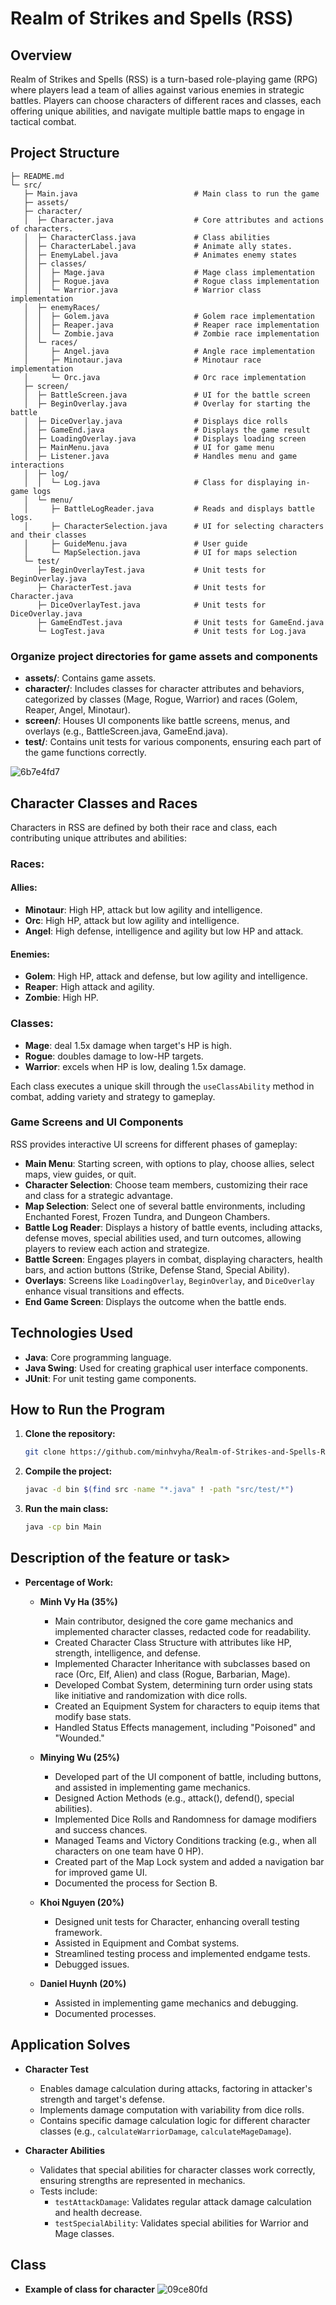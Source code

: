 # Realm of Strikes and Spells (RSS)

## Overview

Realm of Strikes and Spells (RSS) is a turn-based role-playing game (RPG) where players lead a team of allies against various enemies in strategic battles. Players can choose characters of different races and classes, each offering unique abilities, and navigate multiple battle maps to engage in tactical combat.

## Project Structure

```
├─ README.md
└─ src/
   ├─ Main.java                          # Main class to run the game
   ├─ assets/
   ├─ character/
   │  ├─ Character.java                  # Core attributes and actions of characters.
   │  ├─ CharacterClass.java             # Class abilities
   │  ├─ CharacterLabel.java             # Animate ally states.
   │  ├─ EnemyLabel.java                 # Animates enemy states
   │  ├─ classes/
   │  │  ├─ Mage.java                    # Mage class implementation
   │  │  ├─ Rogue.java                   # Rogue class implementation
   │  │  └─ Warrior.java                 # Warrior class implementation
   │  ├─ enemyRaces/
   │  │  ├─ Golem.java                   # Golem race implementation
   │  │  ├─ Reaper.java                  # Reaper race implementation
   │  │  └─ Zombie.java                  # Zombie race implementation
   │  └─ races/
   │     ├─ Angel.java                   # Angle race implementation
   │     ├─ Minotaur.java                # Minotaur race implementation
   │     └─ Orc.java                     # Orc race implementation
   ├─ screen/
   │  ├─ BattleScreen.java               # UI for the battle screen
   │  ├─ BeginOverlay.java               # Overlay for starting the battle
   │  ├─ DiceOverlay.java                # Displays dice rolls
   │  ├─ GameEnd.java                    # Displays the game result
   │  ├─ LoadingOverlay.java             # Displays loading screen
   │  ├─ MainMenu.java                   # UI for game menu
   │  ├─ Listener.java                   # Handles menu and game interactions
   │  ├─ log/
   │  │  └─ Log.java                     # Class for displaying in-game logs
   │  └─ menu/
   │     ├─ BattleLogReader.java         # Reads and displays battle logs.
   │     ├─ CharacterSelection.java      # UI for selecting characters and their classes
   │     ├─ GuideMenu.java               # User guide
   │     └─ MapSelection.java            # UI for maps selection
   └─ test/
      ├─ BeginOverlayTest.java           # Unit tests for BeginOverlay.java
      ├─ CharacterTest.java              # Unit tests for Character.java
      ├─ DiceOverlayTest.java            # Unit tests for DiceOverlay.java
      ├─ GameEndTest.java                # Unit tests for GameEnd.java
      └─ LogTest.java                    # Unit tests for Log.java

```
### Organize project directories for game assets and components

- **assets/**: Contains game assets.
- **character/**: Includes classes for character attributes and behaviors, categorized by classes (Mage, Rogue, Warrior) and races (Golem, Reaper, Angel, Minotaur).
- **screen/**: Houses UI components like battle screens, menus, and overlays (e.g., BattleScreen.java, GameEnd.java).
- **test/**: Contains unit tests for various components, ensuring each part of the game functions correctly.

![6b7e4fd7](https://github.com/user-attachments/assets/b269d2f6-85da-49aa-9e55-9ba4305014e1)

## Character Classes and Races

Characters in RSS are defined by both their race and class, each contributing unique attributes and abilities:

### Races:

#### Allies:

- **Minotaur**: High HP, attack but low agility and intelligence.
- **Orc**: High HP, attack but low agility and intelligence.
- **Angel**: High defense, intelligence and agility but low HP and attack.

#### Enemies:

- **Golem**: High HP, attack and defense, but low agility and intelligence.
- **Reaper**: High attack and agility.
- **Zombie**: High HP.

### Classes:

- **Mage**: deal 1.5x damage when target's HP is high.
- **Rogue**: doubles damage to low-HP targets.
- **Warrior**: excels when HP is low, dealing 1.5x damage.

Each class executes a unique skill through the `useClassAbility` method in combat, adding variety and strategy to gameplay.

### Game Screens and UI Components

RSS provides interactive UI screens for different phases of gameplay:

- **Main Menu**: Starting screen, with options to play, choose allies, select maps, view guides, or quit.
- **Character Selection**: Choose team members, customizing their race and class for a strategic advantage.
- **Map Selection**: Select one of several battle environments, including Enchanted Forest, Frozen Tundra, and Dungeon Chambers.
- **Battle Log Reader**: Displays a history of battle events, including attacks, defense moves, special abilities used, and turn outcomes, allowing players to review each action and strategize.
- **Battle Screen**: Engages players in combat, displaying characters, health bars, and action buttons (Strike, Defense Stand, Special Ability).
- **Overlays**: Screens like `LoadingOverlay`, `BeginOverlay`, and `DiceOverlay` enhance visual transitions and effects.
- **End Game Screen**: Displays the outcome when the battle ends.

## Technologies Used

- **Java**: Core programming language.
- **Java Swing**: Used for creating graphical user interface components.
- **JUnit**: For unit testing game components.

## How to Run the Program

1. **Clone the repository:**
   ```bash
   git clone https://github.com/minhvyha/Realm-of-Strikes-and-Spells-RSS.git
   ```
1. **Compile the project:**
   ```bash
   javac -d bin $(find src -name "*.java" ! -path "src/test/*")
   ```
1. **Run the main class:**
   ```bash
   java -cp bin Main
   ```

## Description of the feature or task>

- **Percentage of Work:**
  - **Minh Vy Ha (35%)**
    - Main contributor, designed the core game mechanics and implemented character classes, redacted code for readability.
    - Created Character Class Structure with attributes like HP, strength, intelligence, and defense.
    - Implemented Character Inheritance with subclasses based on race (Orc, Elf, Alien) and class (Rogue, Barbarian, Mage).
    - Developed Combat System, determining turn order using stats like initiative and randomization with dice rolls.
    - Created an Equipment System for characters to equip items that modify base stats.
    - Handled Status Effects management, including "Poisoned" and "Wounded."

  - **Minying Wu (25%)**
    - Developed part of the UI component of battle, including buttons, and assisted in implementing game mechanics.
    - Designed Action Methods (e.g., attack(), defend(), special abilities).
    - Implemented Dice Rolls and Randomness for damage modifiers and success chances.
    - Managed Teams and Victory Conditions tracking (e.g., when all characters on one team have 0 HP).
    - Created part of the Map Lock system and added a navigation bar for improved game UI.
    - Documented the process for Section B.

  - **Khoi Nguyen (20%)**
    - Designed unit tests for Character, enhancing overall testing framework.
    - Assisted in Equipment and Combat systems.
    - Streamlined testing process and implemented endgame tests.
    - Debugged issues.

  - **Daniel Huynh (20%)**
    - Assisted in implementing game mechanics and debugging.
    - Documented processes.

## Application Solves
- **Character Test**
  - Enables damage calculation during attacks, factoring in attacker's strength and target's defense.
  - Implements damage computation with variability from dice rolls.
  - Contains specific damage calculation logic for different character classes (e.g., `calculateWarriorDamage`, `calculateMageDamage`).

- **Character Abilities**
  - Validates that special abilities for character classes work correctly, ensuring strengths are represented in mechanics.
  - Tests include:
    - `testAttackDamage`: Validates regular attack damage calculation and health decrease.
    - `testSpecialAbility`: Validates special abilities for Warrior and Mage classes.

## Class
- **Example of class for character**
  ![09ce80fd](https://github.com/user-attachments/assets/5043a777-0dfa-450f-b599-00a471e044bb)


